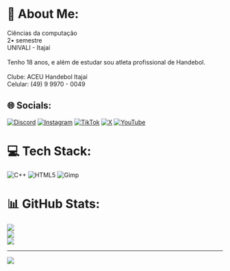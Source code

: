 # 💫 About Me:
Ciências da computação<br>2• semestre<br>UNIVALI - Itajaí<br><br>Tenho 18 anos, e além de estudar sou atleta profissional de Handebol.<br><br>Clube: ACEU Handebol Itajaí<br>Celular: (49) 9 9970 - 0049


## 🌐 Socials:
[![Discord](https://img.shields.io/badge/Discord-%237289DA.svg?logo=discord&logoColor=white)](https://discord.gg/https://discord.gg/3BxcVCcc) [![Instagram](https://img.shields.io/badge/Instagram-%23E4405F.svg?logo=Instagram&logoColor=white)](https://instagram.com/@zanelatohandebol) [![TikTok](https://img.shields.io/badge/TikTok-%23000000.svg?logo=TikTok&logoColor=white)](https://tiktok.com/@@zanelatohandebol) [![X](https://img.shields.io/badge/X-black.svg?logo=X&logoColor=white)](https://x.com/@Zanelato05) [![YouTube](https://img.shields.io/badge/YouTube-%23FF0000.svg?logo=YouTube&logoColor=white)](https://youtube.com/@@ZanelatoHandebol) 

# 💻 Tech Stack:
![C++](https://img.shields.io/badge/c++-%2300599C.svg?style=for-the-badge&logo=c%2B%2B&logoColor=white) ![HTML5](https://img.shields.io/badge/html5-%23E34F26.svg?style=for-the-badge&logo=html5&logoColor=white) ![Gimp](https://img.shields.io/badge/Gimp-657D8B?style=for-the-badge&logo=gimp&logoColor=FFFFFF)
# 📊 GitHub Stats:
![](https://github-readme-stats.vercel.app/api?username=Zanelato05&theme=dark&hide_border=false&include_all_commits=false&count_private=false)<br/>
![](https://github-readme-streak-stats.herokuapp.com/?user=Zanelato05&theme=dark&hide_border=false)<br/>
![](https://github-readme-stats.vercel.app/api/top-langs/?username=Zanelato05&theme=dark&hide_border=false&include_all_commits=false&count_private=false&layout=compact)

---
[![](https://visitcount.itsvg.in/api?id=Zanelato05&icon=0&color=0)](https://visitcount.itsvg.in)

<!-- Proudly created with GPRM ( https://gprm.itsvg.in ) -->
